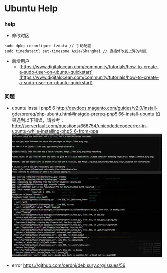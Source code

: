 Ubuntu Help
==

### help
* 修改时区
```
sudo dpkg-reconfigure tzdata // 手动配置
sudo timedatectl set-timezone Asia/Shanghai // 直接修改到上海的时区
```

* 新增用户
  * [https://www.digitalocean.com/community/tutorials/how-to-create-a-sudo-user-on-ubuntu-quickstart](https://www.digitalocean.com/community/tutorials/how-to-create-a-sudo-user-on-ubuntu-quickstart)
 
### 问题
 
* ubuntu install php5.6
 http://devdocs.magento.com/guides/v2.0/install-gde/prereq/php-ubuntu.html#instgde-prereq-php5.66-install-ubuntu
 如果遇到以下错误，请参考：http://serverfault.com/questions/666754/unicodedecodeerror-in-ubuntu-while-installing-php5-6-from-ppa
 ![Image](https://github.com/feefk/Knowledge/raw/master/picture610-1.png)
 
 * error 
   https://github.com/oerdnj/deb.sury.org/issues/56
